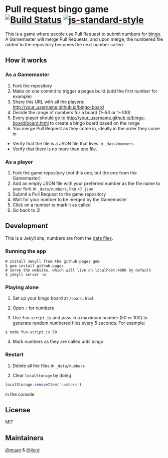 # Pull request bingo game [![Build Status](https://travis-ci.org/muan/bingo-board.svg?branch=gh-pages)](https://travis-ci.org/muan/bingo-board) [![js-standard-style](https://img.shields.io/badge/code%20style-standard-brightgreen.svg?style=flat)](https://github.com/feross/standard)

This is a game where people use Pull Request to submit numbers for [bingo](https://en.wikipedia.org/wiki/Bingo_(U.S.)). A Gamemaster will merge Pull Requests, and upon merge, the numbered file added to the repository becomes the next number called. 


## How it works

### As a Gamemaster

1. Fork the repository
2. Make on one commit to trigger a pages build (add the first number for example)
3. Share this URL with all the players: http://your_username.github.io/bingo-board
4. Decide the range of numbers for a board (1~50 or 1~100)
5. Every player should go to http://your_username.github.io/bingo-board/board.html to create a bingo board based on the range
6. You merge Pull Request as they come in, ideally in the order they come in
  * Verify that the file is a JSON file that lives in `_data/numbers`.
  * Verify that there is no more than one file.

### As a player

1. Fork the game repository (not this one, but the one from the Gamemaster)
2. Add an empty JSON file with your preferred number as the file name to your fork in `_data/numbers`, like `47.json`
3. Submit a Pull Request to the game repository
4. Wait for your number to be merged by the Gamemaster
5. Click on a number to mark it as called
6. Go back to 2!

## Development

This is a Jekyll site, numbers are from the [data files](http://jekyllrb.com/docs/datafiles/).

### Running the app

```shell
# Install Jekyll from the github-pages gem
$ gem install github-pages
# Serve the website, which will live on localhost:4000 by default
$ jekyll server -w
```

### Playing alone

1. Set up your bingo board at `/board.html`

2. Open `/` for numbers

3. Use `fun-script.js` and pass in a maximum number (50 or 100) to generate random numbered files every 5 seconds. For example:

  ```shell
  $ node fun-script.js 50
  ```

4. Mark numbers as they are called until bingo

### Restart

1. Delete all the files in `_data/numbers`

2. Clear `localStorage` by doing

  ```javascript
  localStorage.removeItem('numbers')
  ```

  in the console

## License

MIT

## Maintainers

[@muan](/muan) & [@jlord](/jlord)
